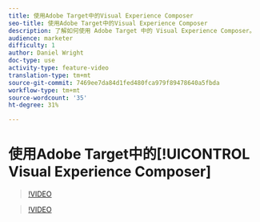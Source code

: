 ```yaml
---
title: 使用Adobe Target中的Visual Experience Composer
seo-title: 使用Adobe Target中的Visual Experience Composer
description: 了解如何使用 Adobe Target 中的 Visual Experience Composer。
audience: marketer
difficulty: 1
author: Daniel Wright
doc-type: use
activity-type: feature-video
translation-type: tm+mt
source-git-commit: 7469ee7da84d1fed480fca979f89478640a5fbda
workflow-type: tm+mt
source-wordcount: '35'
ht-degree: 31%

---
```



# 使用Adobe Target中的[!UICONTROL  Visual Experience Composer]

>[!VIDEO](https://video.tv.adobe.com/v/17399/?quality=12)

>[!VIDEO](https://video.tv.adobe.com/v/17401/?quality=12)
